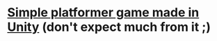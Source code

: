# [Simple platformer game made in Unity](https://kudostoy0u.github.io/Fox-Adventures/) (don't expect much from it ;)

